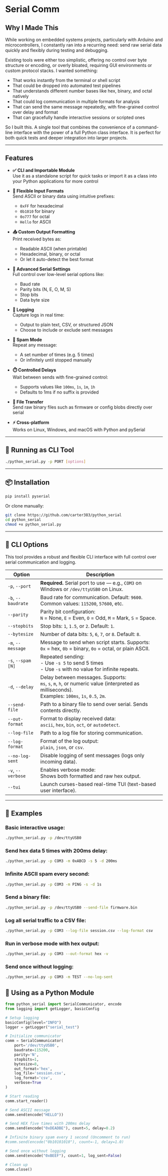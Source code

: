# Serial Comm

## Why I Made This

While working on embedded systems projects, particularly with Arduino and microcontrollers, I constantly ran into a recurring need: send raw serial data quickly and flexibly during testing and debugging.

Existing tools were either too simplistic, offering no control over byte structure or encoding, or overly bloated, requiring GUI environments or custom protocol stacks. I wanted something:

- That works instantly from the terminal or shell script
- That could be dropped into automated test pipelines
- That understands different number bases like hex, binary, and octal natively
- That could log communication in multiple formats for analysis
- That can send the same message repeatedly, with fine-grained control over delay and format
- That can gracefully handle interactive sessions or scripted ones

So I built this. A single tool that combines the convenience of a command-line interface with the power of a full Python class interface. It is perfect for both quick tests and deeper integration into larger projects.

---

## Features

- **✅ CLI and Importable Module**  
  Use it as a standalone script for quick tasks or import it as a class into your Python applications for more control

- **🧠 Flexible Input Formats**  
  Send ASCII or binary data using intuitive prefixes:
  - `0xFF` for hexadecimal
  - `0b1010` for binary
  - `0o777` for octal
  - `Hello` for ASCII

- **📤 Custom Output Formatting**  
  Print received bytes as:
  - Readable ASCII (when printable)
  - Hexadecimal, binary, or octal
  - Or let it auto-detect the best format

- **🔧 Advanced Serial Settings**  
  Full control over low-level serial options like:
  - Baud rate
  - Parity bits (N, E, O, M, S)
  - Stop bits
  - Data byte size

- **📝 Logging**  
  Capture logs in real time:
  - Output to plain text, CSV, or structured JSON
  - Choose to include or exclude sent messages

- **🔁 Spam Mode**  
  Repeat any message:
  - A set number of times (e.g. 5 times)
  - Or infinitely until stopped manually

- **⏱️ Controlled Delays**  
  Wait between sends with fine-grained control:
  - Supports values like `100ms`, `1s`, `1m`, `1h`
  - Defaults to 1ms if no suffix is provided

- **📁 File Transfer**  
  Send raw binary files such as firmware or config blobs directly over serial

- **⚡ Cross-platform**  
  Works on Linux, Windows, and macOS with Python and pySerial

---

## 🚀 Running as CLI Tool

```bash
./python_serial.py -p PORT [options]
```

---

## 📦 Installation

```bash
pip install pyserial
```

Or clone manually:

```bash
git clone https://github.com/carter383/python_serial
cd python_serial
chmod +x python_serial.py
```

---

## 🔧 CLI Options

This tool provides a robust and flexible CLI interface with full control over serial communication and logging.

| **Option**         | **Description**                                                                                                                                    |
| ------------------ | -------------------------------------------------------------------------------------------------------------------------------------------------- |
| `-p`, `--port`     | **Required.** Serial port to use — e.g., `COM3` on Windows or `/dev/ttyUSB0` on Linux.                                                             |
| `-b`, `--baudrate` | Baud rate for communication. Default: `9600`. Common values: `115200`, `57600`, etc.                                                               |
| `--parity`         | Parity bit configuration:<br>`N` = None, `E` = Even, `O` = Odd, `M` = Mark, `S` = Space.                                                           |
| `--stopbits`       | Stop bits: `1`, `1.5`, or `2`. Default: `1`.                                                                                                       |
| `--bytesize`       | Number of data bits: `5`, `6`, `7`, or `8`. Default: `8`.                                                                                          |
| `-m`, `--message`  | Message to send when script starts. Supports:<br>`0x` = hex, `0b` = binary, `0o` = octal, or plain ASCII.                                          |
| `-s`, `--spam [N]` | Repeated sending:<br>- Use `-s 5` to send 5 times<br>- Use `-s` with no value for infinite repeats.                                                |
| `-d`, `--delay`    | Delay between messages. Supports:<br>`ms`, `s`, `m`, `h`, or numeric value (interpreted as milliseconds).<br>Examples: `100ms`, `1s`, `0.5`, `2m`. |
| `--send-file`      | Path to a binary file to send over serial. Sends contents directly.                                                                                |
| `--out-format`     | Format to display received data:<br>`ascii`, `hex`, `bin`, `oct`, or `autodetect`.                                                                 |
| `--log-file`       | Path to a log file for storing communication.                                                                                                      |
| `--log-format`     | Format of the log output:<br>`plain`, `json`, or `csv`.                                                                                            |
| `--no-log-sent`    | Disable logging of sent messages (logs only incoming data).                                                                                        |
| `-v`, `--verbose`  | Enables verbose mode:<br>Shows both formatted and raw hex output.                                                                                  |
| `--tui`            | Launch curses-based real-time TUI (text-based user interface).                                                                                     |

---

## 📌 Examples

### Basic interactive usage:

```bash
./python_serial.py -p /dev/ttyUSB0
```

### Send hex data 5 times with 200ms delay:

```bash
./python_serial.py -p COM3 -m 0xABCD -s 5 -d 200ms
```

### Infinite ASCII spam every second:

```bash
./python_serial.py -p COM3 -m PING -s -d 1s
```

### Send a binary file:

```bash
./python_serial.py -p /dev/ttyUSB0 --send-file firmware.bin
```

### Log all serial traffic to a CSV file:

```bash
./python_serial.py -p COM3 --log-file session.csv --log-format csv
```

### Run in verbose mode with hex output:

```bash
./python_serial.py -p COM3 --out-format hex -v
```

### Send once without logging:

```bash
./python_serial.py -p COM3 -m TEST --no-log-sent
```

## 🔧 Using as a Python Module

```python
from python_serial import SerialCommunicator, encode
from logging import getLogger, basicConfig

# Setup logging
basicConfig(level="INFO")
logger = getLogger("serial_test")

# Initialize communicator
comm = SerialCommunicator(
    port='/dev/ttyUSB0',
    baudrate=115200,
    parity='N',
    stopbits=1,
    bytesize=8,
    out_format='hex',
    log_file='session.csv',
    log_format='csv',
    verbose=True
)

# Start reading
comm.start_reader()

# Send ASCII message
comm.send(encode("HELLO"))

# Send HEX five times with 200ms delay
comm.send(encode("0xDEADBE"), count=5, delay=0.2)

# Infinite binary spam every 1 second (Uncomment to run)
#comm.send(encode("0b10101010"), count=-1, delay=1.0)

# Send once without logging
comm.send(encode("0xBEEF"), count=1, log_sent=False)

# Clean up
comm.close()
```
